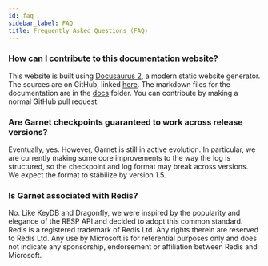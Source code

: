 ```yaml
---
id: faq
sidebar_label: FAQ
title: Frequently Asked Questions (FAQ)
---
```


### How can I contribute to this documentation website?

This website is built using [Docusaurus 2](https://docusaurus.io/), a modern static website generator. The sources are
on GitHub, linked [here](https://github.com/microsoft/garnet/edit/main/website). The markdown files for the documentation 
are in the [docs](https://github.com/microsoft/garnet/edit/main/website/docs) folder. You can contribute by making a 
normal GitHub pull request.

### Are Garnet checkpoints guaranteed to work across release versions?

Eventually, yes. However, Garnet is still in active evolution. In particular, we are currently making some core improvements
to the way the log is structured, so the checkpoint and log format may break across versions. We expect the format to stabilize
by version 1.5.

### Is Garnet associated with Redis?
 
No. Like KeyDB and Dragonfly, we were inspired by the popularity and elegance of the RESP API and decided to adopt this 
common standard. Redis is a registered trademark of Redis Ltd. Any rights therein are reserved to Redis Ltd. Any use by
Microsoft is for referential purposes only and does not indicate any sponsorship, endorsement or affiliation between 
Redis and Microsoft.

